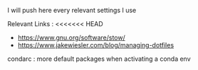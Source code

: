 I will push here every relevant settings I use

Relevant Links : 
<<<<<<< HEAD
- https://www.gnu.org/software/stow/  
- https://www.jakewiesler.com/blog/managing-dotfiles

condarc : more default packages when activating a conda env
